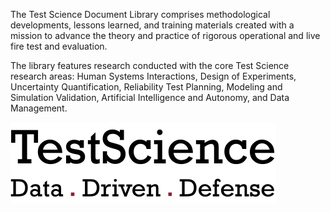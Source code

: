 The Test Science Document Library comprises methodological developments, lessons learned, and training materials created with a mission to advance the theory and practice of rigorous operational and live fire test and evaluation.

The library features research conducted with the core Test Science research areas:  Human Systems Interactions, Design of Experiments, Uncertainty Quantification, Reliability Test Planning, Modeling and Simulation Validation, Artificial Intelligence and Autonomy, and Data Management.

![](testsci-logo.png "AuthorCredit")
